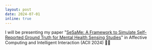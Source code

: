 ```yaml
---
layout: post
date: 2024-07-01
inline: true
---
```


I will be presenting my paper "[SeSaMe: A Framework to Simulate Self-Reported Ground Truth for Mental Health Sensing Studies](https://arxiv.org/abs/2403.17219)" in Affective Computing and Intelligent Interaction (ACII 2024) 🎉🎉
